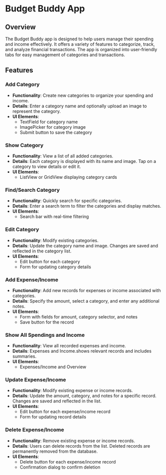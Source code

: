 # Budget Buddy App

## Overview

The Budget Buddy app is designed to help users manage their spending and income effectively. It offers a variety of features to categorize, track, and analyze financial transactions. The app is organized into user-friendly tabs for easy management of categories and transactions.

## Features

### Add Category

- **Functionality**: Create new categories to organize your spending and income.
- **Details**: Enter a category name and optionally upload an image to represent the category.
- **UI Elements**: 
  - TextField for category name
  - ImagePicker for category image
  - Submit button to save the category

### Show Category

- **Functionality**: View a list of all added categories.
- **Details**: Each category is displayed with its name and image. Tap on a category to view details or edit it.
- **UI Elements**: 
  - ListView or GridView displaying category cards

### Find/Search Category

- **Functionality**: Quickly search for specific categories.
- **Details**: Enter a search term to filter the categories and display matches.
- **UI Elements**: 
  - Search bar with real-time filtering

### Edit Category

- **Functionality**: Modify existing categories.
- **Details**: Update the category name and image. Changes are saved and reflected in the category list.
- **UI Elements**: 
  - Edit button for each category
  - Form for updating category details

### Add Expense/Income

- **Functionality**: Add new records for expenses or income associated with categories.
- **Details**: Specify the amount, select a category, and enter any additional notes.
- **UI Elements**: 
  - Form with fields for amount, category selector, and notes
  - Save button for the record

### Show All Spendings and Income

- **Functionality**: View all recorded expenses and income.
- **Details**: Expenses and Income.shows relevant records and includes summaries.
- **UI Elements**: 
  - Expenses/Income and Overview
### Update Expense/Income

- **Functionality**: Modify existing expense or income records.
- **Details**: Update the amount, category, and notes for a specific record. Changes are saved and reflected in the list.
- **UI Elements**: 
  - Edit button for each expense/income record
  - Form for updating record details

### Delete Expense/Income

- **Functionality**: Remove existing expense or income records.
- **Details**: Users can delete records from the list. Deleted records are permanently removed from the database.
- **UI Elements**: 
  - Delete button for each expense/income record
  - Confirmation dialog to confirm deletion
